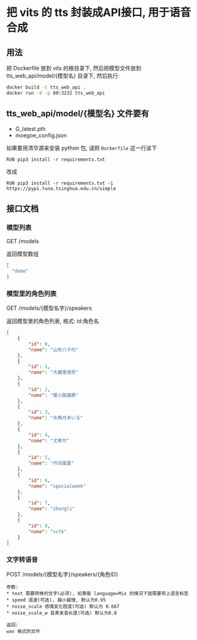 # 把 vits 的 tts 封装成API接口, 用于语音合成

## 用法

把 Dockerfile 放到 vits 的根目录下, 然后把模型文件放到 tts_web_api/model/{模型名} 目录下, 然后执行:  

```bash
docker build -t tts_web_api .
docker run -d -p 80:3232 tts_web_api
```

## tts_web_api/model/{模型名} 文件要有
* G_latest.pth
* moegoe_config.json

如果要用清华源来安装 python 包, 请把 `Dockerfile` 这一行该下
```
RUN pip3 install -r requirements.txt
```
改成
```
RUN pip3 install -r requirements.txt -i https://pypi.tuna.tsinghua.edu.cn/simple
```

## 接口文档

### 模型列表
GET /models  

返回模型数组
```json
[
  "demo"
]
```

### 模型里的角色列表
GET /models/{模型名字}/speakers

返回模型里的角色列表, 格式: id:角色名  
```json
[
    {
        "id": 0,
        "name": "山吹八千代"
    },
    {
        "id": 1,
        "name": "大藏里想奈"
    },
    {
        "id": 2,
        "name": "樱小路露娜"
    },
    {
        "id": 3,
        "name": "水無月あいる"
    },
    {
        "id": 4,
        "name": "尤希尔"
    },
    {
        "id": 5,
        "name": "丹羽風薰"
    },
    {
        "id": 6,
        "name": "specialweek"
    },
    {
        "id": 7,
        "name": "zhongli"
    },
    {
        "id": 8,
        "name": "vctk"
    }
]
```


### 文字转语音
POST /models/{模型名字}/speakers/{角色ID}
```
参数:  
* text 需要转换的文字(必须), 如果是 language=Mix 的情况下就需要带上语言标签
* speed 语速(可选), 越小越慢, 默认为0.95
* noise_scale 感情变化程度(可选) 默认为 0.667
* noise_scale_w 音素发音长度(可选) 默认为0.8

返回: 
wav 格式的文件
